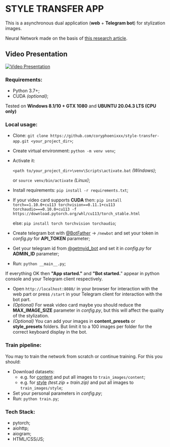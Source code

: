 # STYLE TRANSFER APP
This is a asynchronous dual application (**web** + **Telegram bot**) for stylization images.

Neural Network made on the basis of [this research article](https://arxiv.org/pdf/1812.02342.pdf).

## Video Presentation
[![Video Presentation](https://i.ibb.co/mJj89Yc/1.jpg)](https://www.youtube.com/watch?v=_1MibTVd-T0 "Video Presentation")

### Requirements:
* Python 3.7+;
* CUDA *(optional)*;
  
Tested on **Windows 8.1/10 + GTX 1080** and **UBUNTU 20.04.3 LTS (CPU only)**

### Local usage:
* Сlone: `git clone https://github.com/coryphoenixxx/style-transfer-app.git <your_project_dir>`;
* Create virtual environment: `python -m venv venv`;
* Activate it: 
  
  `<path to/your_project_dir>\venv\Scripts\activate.bat` *(Windows)*;
  
  or `source venv/bin/activate` *(Linux)*;
* Install requirements: `pip install -r requirements.txt`;
* If your video card supports **CUDA** then: `pip install torch==1.10.0+cu113 torchvision==0.11.1+cu113 torchaudio===0.10.0+cu113 -f https://download.pytorch.org/whl/cu113/torch_stable.html`

    else: `pip install torch torchvision torchaudio`;
* Create telegram bot with [@BotFather](https://t.me/BotFather) -> `/newbot` and set your token in *config.py* for **API_TOKEN** parameter;
* Get your telegram id from [@getmyid_bot](https://t.me/getmyid_bot) and set it in *config.py* for **ADMIN_ID** parameter;
* Run: `python __main__.py`;

If everything OK then **"App started."** and **"Bot started.**" appear in python console and your Telegram client respectively.  

* Open `http://localhost:8080/` in your browser for interaction with the web part or press `/start` in your Telegram client for interaction with the bot part.
* *(Optional)* For weak video card maybe you should reduce the **MAX_IMAGE_SIZE** parameter in *config.py*, but this will affect the quality of the stylization.
* *(Optional)* You can add your images in **content_presets** or **style_presets** folders. But limit it to a 100 images per folder for the correct keyboard display in the bot.

### Train pipeline:
You may to train the network from scratch or continue training. For this you should:
* Download datasets:
  * e.g. for [content](http://images.cocodataset.org/zips/train2017.zip) and put all images to `train_images/content`;
  * e.g. for [style](https://www.kaggle.com/c/painter-by-numbers/data) *(test.zip + train.zip)* and put all images to `train_images/style`;
* Set your personal parameters in *config.py*;
* Run: `python train.py`;
  

### Tech Stack:
* pytorch;
* aiohttp;
* aiogram;
* HTML/CSS/JS;




